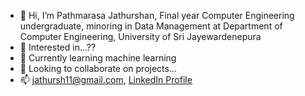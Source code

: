 - 👋 Hi, I’m Pathmarasa Jathurshan, Final year Computer Engineering undergraduate, minoring in Data Management at Department of Computer Engineering,
University of Sri Jayewardenepura
- 👀 Interested in...??
- 🌱 Currently learning machine learning
- 💞️ Looking to collaborate on projects...
- 📫 jathursh11@gmail.com, [LinkedIn Profile](https://www.linkedin.com/in/pathmarasa-jathurshan-10559622a/)

<!---
Justy-11/Justy-11 is a ✨ special ✨ repository because its `README.md` (this file) appears on your GitHub profile.
You can click the Preview link to take a look at your changes.
--->
